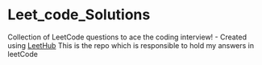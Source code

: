 # Leet_code_Solutions
Collection of LeetCode questions to ace the coding interview! - Created using [LeetHub](https://github.com/QasimWani/LeetHub)
This is the repo which is responsible to hold my answers in leetCode 
